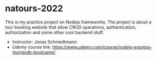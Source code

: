# natours-2022
This is my practice project on Nodejs frameworks. The project is about a tour booking website that allow CRUD operations, authentication, authorization and some other cool backend stuff.
- Instructor: Jonas Schmedtmann
- Udemy course link: https://www.udemy.com/course/nodejs-express-mongodb-bootcamp/
